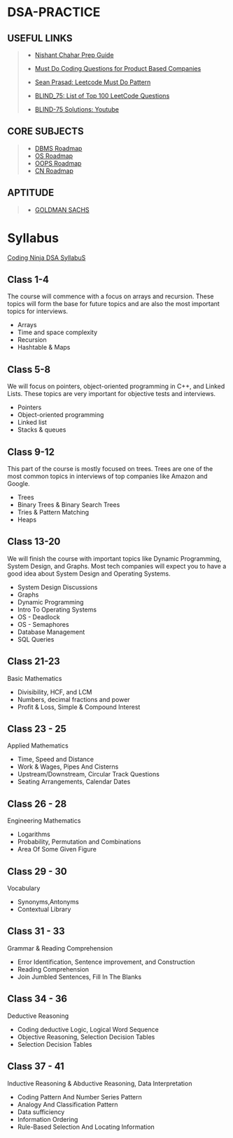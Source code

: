 
# DSA-PRACTICE

## USEFUL LINKS

>* [Nishant Chahar Prep Guide](https://github.com/chaharnishant11/PlacmentPrepGuide)
>
>* [Must Do Coding Questions for Product Based Companies](https://www.geeksforgeeks.org/must-do-coding-questions-for-product-based-companies/?ref=ghb)
>
>* [Sean Prasad: Leetcode Must Do Pattern](https://seanprashad.com/leetcode-patterns/)
>
>* [BLIND_75: List of Top 100 LeetCode Questions](https://www.teamblind.com/post/New-Year-Gift---Curated-List-of-Top-100-LeetCode-Questions-to-Save-Your-Time-OaM1orEU/)
>
>* [BLIND-75 Solutions: Youtube](https://www.youtube.com/playlist?list=PLot-Xpze53ldVwtstag2TL4HQhAnC8ATf)

## CORE SUBJECTS

>* [DBMS Roadmap](https://whimsical.com/dbms-roadmap-by-love-babbar-FmUi8ffVop33t3MmpVxPCo)  
>* [OS Roadmap](https://whimsical.com/operating-system-cheatsheet-by-love-babbar-S9tuWBCSQfzoBRF5EDNinQ)  
>* [OOPS Roadmap](https://whimsical.com/object-oriented-programming-cheatsheet-by-love-babbar-YbSgLatbWQ4R5paV7EgqFw)  
>* [CN Roadmap](https://whimsical.com/networking-cheatsheet-by-love-babbar-FcLExFDezehhfsbDPfZDBv) 

## APTITUDE
>* [GOLDMAN SACHS](https://www.indiabix.com/aptitude/questions-and-answers/)

# Syllabus
[Coding Ninja DSA SyllabuS](https://www.codingninjas.com/courses/online-interview-preparation)

## Class 1-4

The course will commence with a focus on arrays and recursion. These topics will form the base for future topics and are also the most important topics for interviews.

- Arrays
- Time and space complexity
- Recursion
- Hashtable & Maps

## Class 5-8

We will focus on pointers, object-oriented programming in C++, and Linked Lists. These topics are very important for objective tests and interviews.

- Pointers
- Object-oriented programming
- Linked list
- Stacks & queues

## Class 9-12

This part of the course is mostly focused on trees. Trees are one of the most common topics in interviews of top companies like Amazon and Google.

- Trees
- Binary Trees & Binary Search Trees
- Tries & Pattern Matching
- Heaps

## Class 13-20

We will finish the course with important topics like Dynamic Programming, System Design, and Graphs. Most tech companies will expect you to have a good idea about System Design and Operating Systems.

- System Design Discussions
- Graphs
- Dynamic Programming
- Intro To Operating Systems
- OS - Deadlock
- OS - Semaphores
- Database Management
- SQL Queries

## Class 21-23

Basic Mathematics

- Divisibility, HCF, and LCM
- Numbers, decimal fractions and power
- Profit & Loss, Simple & Compound Interest

## Class 23 - 25

Applied Mathematics

- Time, Speed and Distance
- Work & Wages, Pipes And Cisterns
- Upstream/Downstream, Circular Track Questions
- Seating Arrangements, Calendar Dates

## Class 26 - 28

Engineering Mathematics

- Logarithms
- Probability, Permutation and Combinations
- Area Of Some Given Figure

## Class 29 - 30

Vocabulary

- Synonyms,Antonyms
- Contextual Library

## Class 31 - 33

Grammar & Reading Comprehension

- Error Identification, Sentence improvement, and Construction
- Reading Comprehension
- Join Jumbled Sentences, Fill In The Blanks

## Class 34 - 36

Deductive Reasoning

- Coding deductive Logic, Logical Word Sequence
- Objective Reasoning, Selection Decision Tables
- Selection Decision Tables

## Class 37 - 41

Inductive Reasoning & Abductive Reasoning, Data Interpretation

- Coding Pattern And Number Series Pattern
- Analogy And Classification Pattern
- Data sufficiency
- Information Ordering
- Rule-Based Selection And Locating Information

